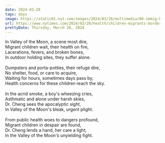 ```yaml
---
date: 2024-03-28
tags: days
image: https://static01.nyt.com/images/2024/03/26/multimedia/00-immig-kids-01-pmhq/00-immig-kids-01-pmhq-facebookJumbo.jpg
url: https://www.nytimes.com/2024/03/28/health/children-migrants-border-health.html
prettyDate: Thursday, March 28, 2024
---
```

In Valley of the Moon, a scene most dire,<br>Migrant children wait, their health on fire,<br>Lacerations, fevers, and broken bones,<br>In outdoor holding sites, they suffer alone.<br><br>Dumpsters and porta-potties, their refuge dire,<br>No shelter, food, or care to acquire,<br>Waiting for hours, sometimes days pass by,<br>Health concerns for these children reach the sky.<br><br>In the acrid smoke, a boy's wheezing cries,<br>Asthmatic and alone under harsh skies,<br>Dr. Cheng sees the apocalyptic sight, <br>In Valley of the Moon's bleak, urgent plight.<br><br>From public health woes to dangers profound,<br>Migrant children in despair are found,<br>Dr. Cheng lends a hand, her care a light,<br>In the Valley of the Moon's unyielding fight.